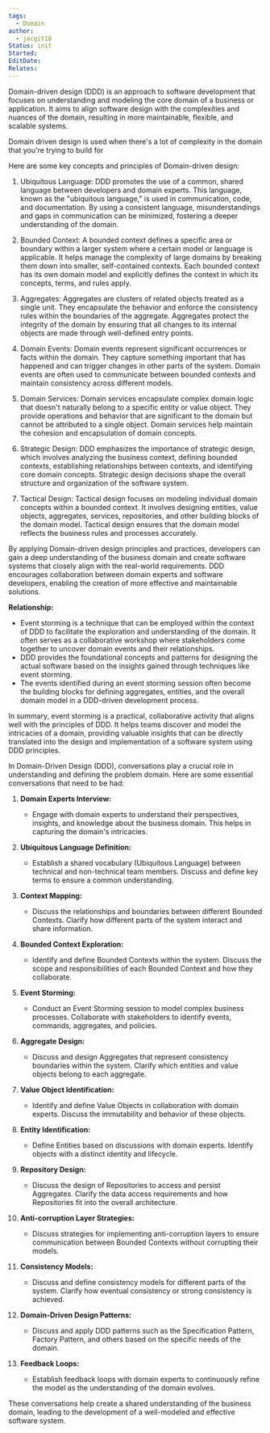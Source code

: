 ```yaml
---
tags:
  - Domain
author:
  - jacgit18
Status: init
Started: 
EditDate: 
Relates:
---
```


Domain-driven design (DDD) is an approach to software development that focuses on understanding and modeling the core domain of a business or application. It aims to align software design with the complexities and nuances of the domain, resulting in more maintainable, flexible, and scalable systems.

Domain driven design is used when there's a lot of complexity in the domain that you're trying to build for



Here are some key concepts and principles of Domain-driven design:

1. Ubiquitous Language: DDD promotes the use of a common, shared language between developers and domain experts. This language, known as the "ubiquitous language," is used in communication, code, and documentation. By using a consistent language, misunderstandings and gaps in communication can be minimized, fostering a deeper understanding of the domain.

2. Bounded Context: A bounded context defines a specific area or boundary within a larger system where a certain model or language is applicable. It helps manage the complexity of large domains by breaking them down into smaller, self-contained contexts. Each bounded context has its own domain model and explicitly defines the context in which its concepts, terms, and rules apply.

3. Aggregates: Aggregates are clusters of related objects treated as a single unit. They encapsulate the behavior and enforce the consistency rules within the boundaries of the aggregate. Aggregates protect the integrity of the domain by ensuring that all changes to its internal objects are made through well-defined entry points.

4. Domain Events: Domain events represent significant occurrences or facts within the domain. They capture something important that has happened and can trigger changes in other parts of the system. Domain events are often used to communicate between bounded contexts and maintain consistency across different models.

5. Domain Services: Domain services encapsulate complex domain logic that doesn't naturally belong to a specific entity or value object. They provide operations and behavior that are significant to the domain but cannot be attributed to a single object. Domain services help maintain the cohesion and encapsulation of domain concepts.

6. Strategic Design: DDD emphasizes the importance of strategic design, which involves analyzing the business context, defining bounded contexts, establishing relationships between contexts, and identifying core domain concepts. Strategic design decisions shape the overall structure and organization of the software system.

7. Tactical Design: Tactical design focuses on modeling individual domain concepts within a bounded context. It involves designing entities, value objects, aggregates, services, repositories, and other building blocks of the domain model. Tactical design ensures that the domain model reflects the business rules and processes accurately.

By applying Domain-driven design principles and practices, developers can gain a deep understanding of the business domain and create software systems that closely align with the real-world requirements. DDD encourages collaboration between domain experts and software developers, enabling the creation of more effective and maintainable solutions.



**Relationship:**

- Event storming is a technique that can be employed within the context of DDD to facilitate the exploration and understanding of the domain. It often serves as a collaborative workshop where stakeholders come together to uncover domain events and their relationships.
- DDD provides the foundational concepts and patterns for designing the actual software based on the insights gained through techniques like event storming.
- The events identified during an event storming session often become the building blocks for defining aggregates, entities, and the overall domain model in a DDD-driven development process.

In summary, event storming is a practical, collaborative activity that aligns well with the principles of DDD. It helps teams discover and model the intricacies of a domain, providing valuable insights that can be directly translated into the design and implementation of a software system using DDD principles.




In Domain-Driven Design (DDD), conversations play a crucial role in understanding and defining the problem domain. Here are some essential conversations that need to be had:

1. **Domain Experts Interview:**
   - Engage with domain experts to understand their perspectives, insights, and knowledge about the business domain. This helps in capturing the domain's intricacies.

2. **Ubiquitous Language Definition:**
   - Establish a shared vocabulary (Ubiquitous Language) between technical and non-technical team members. Discuss and define key terms to ensure a common understanding.

3. **Context Mapping:**
   - Discuss the relationships and boundaries between different Bounded Contexts. Clarify how different parts of the system interact and share information.

4. **Bounded Context Exploration:**
   - Identify and define Bounded Contexts within the system. Discuss the scope and responsibilities of each Bounded Context and how they collaborate.

5. **Event Storming:**
   - Conduct an Event Storming session to model complex business processes. Collaborate with stakeholders to identify events, commands, aggregates, and policies.

6. **Aggregate Design:**
   - Discuss and design Aggregates that represent consistency boundaries within the system. Clarify which entities and value objects belong to each aggregate.

7. **Value Object Identification:**
   - Identify and define Value Objects in collaboration with domain experts. Discuss the immutability and behavior of these objects.

8. **Entity Identification:**
   - Define Entities based on discussions with domain experts. Identify objects with a distinct identity and lifecycle.

9. **Repository Design:**
   - Discuss the design of Repositories to access and persist Aggregates. Clarify the data access requirements and how Repositories fit into the overall architecture.

10. **Anti-corruption Layer Strategies:**
    - Discuss strategies for implementing anti-corruption layers to ensure communication between Bounded Contexts without corrupting their models.

11. **Consistency Models:**
    - Discuss and define consistency models for different parts of the system. Clarify how eventual consistency or strong consistency is achieved.

12. **Domain-Driven Design Patterns:**
    - Discuss and apply DDD patterns such as the Specification Pattern, Factory Pattern, and others based on the specific needs of the domain.

13. **Feedback Loops:**
    - Establish feedback loops with domain experts to continuously refine the model as the understanding of the domain evolves.

These conversations help create a shared understanding of the business domain, leading to the development of a well-modeled and effective software system.

